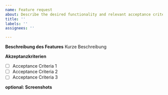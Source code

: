 ```yaml
---
name: Feature request
about: Describe the desired functionality and relevant acceptance criteria
title: ''
labels: ''
assignees: ''

---
```


**Beschreibung des Features**
Kurze Beschreibung

**Akzeptanzkriterien**
- [ ] Acceptance Criteria 1
- [ ] Acceptance Criteria 2
- [ ] Acceptance Criteria 3

**optional: Screenshots**
